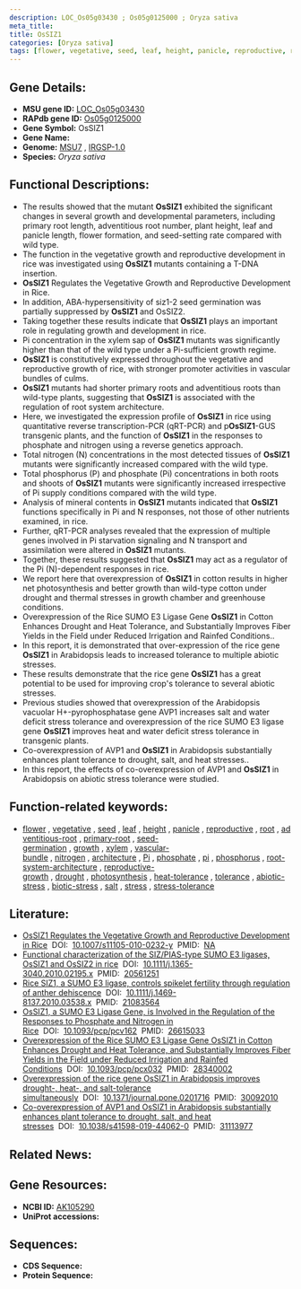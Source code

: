 ```yaml
---
description: LOC_Os05g03430 ; Os05g0125000 ; Oryza sativa
meta_title:
title: OsSIZ1
categories: [Oryza sativa]
tags: [flower, vegetative, seed, leaf, height, panicle, reproductive, root, adventitious root, primary root, seed germination, growth, xylem, vascular bundle, nitrogen, architecture, Pi, phosphate,  pi , phosphorus, root system architecture, reproductive growth, drought, photosynthesis, heat tolerance, tolerance, abiotic stress, biotic stress, salt, stress, stress tolerance]
---
```


## Gene Details:
- **MSU gene ID:** [LOC_Os05g03430](http://rice.uga.edu/cgi-bin/ORF_infopage.cgi?orf=LOC_Os05g03430)  
- **RAPdb gene ID:** [Os05g0125000](https://rapdb.dna.affrc.go.jp/locus/?name=Os05g0125000)  
- **Gene Symbol:** OsSIZ1
- **Gene Name:**
- **Genome:**  [MSU7](http://rice.uga.edu/)&nbsp;,&nbsp;[IRGSP-1.0](https://rapdb.dna.affrc.go.jp/download/irgsp1.html)
- **Species:** *Oryza sativa*

## Functional Descriptions:
   - The results showed that the mutant **OsSIZ1** exhibited the significant changes in several growth and developmental parameters, including primary root length, adventitious root number, plant height, leaf and panicle length, flower formation, and seed-setting rate compared with wild type.
   - The function in the vegetative growth and reproductive development in rice was investigated using **OsSIZ1** mutants containing a T-DNA insertion.
   - **OsSIZ1** Regulates the Vegetative Growth and Reproductive Development in Rice.
   - In addition, ABA-hypersensitivity of siz1-2 seed germination was partially suppressed by **OsSIZ1** and OsSIZ2.
   - Taking together these results indicate that **OsSIZ1** plays an important role in regulating growth and development in rice.
   - Pi concentration in the xylem sap of **OsSIZ1** mutants was significantly higher than that of the wild type under a Pi-sufficient growth regime.
   - **OsSIZ1** is constitutively expressed throughout the vegetative and reproductive growth of rice, with stronger promoter activities in vascular bundles of culms.
   - **OsSIZ1** mutants had shorter primary roots and adventitious roots than wild-type plants, suggesting that **OsSIZ1** is associated with the regulation of root system architecture.
   - Here, we investigated the expression profile of **OsSIZ1** in rice using quantitative reverse transcription-PCR (qRT-PCR) and p**OsSIZ1**-GUS transgenic plants, and the function of **OsSIZ1** in the responses to phosphate and nitrogen using a reverse genetics approach.
   - Total nitrogen (N) concentrations in the most detected tissues of **OsSIZ1** mutants were significantly increased compared with the wild type.
   - Total phosphorus (P) and phosphate (Pi) concentrations in both roots and shoots of **OsSIZ1** mutants were significantly increased irrespective of Pi supply conditions compared with the wild type.
   - Analysis of mineral contents in **OsSIZ1** mutants indicated that **OsSIZ1** functions specifically in Pi and N responses, not those of other nutrients examined, in rice.
   - Further, qRT-PCR analyses revealed that the expression of multiple genes involved in Pi starvation signaling and N transport and assimilation were altered in **OsSIZ1** mutants.
   - Together, these results suggested that **OsSIZ1** may act as a regulator of the Pi (N)-dependent responses in rice.
   - We report here that overexpression of **OsSIZ1** in cotton results in higher net photosynthesis and better growth than wild-type cotton under drought and thermal stresses in growth chamber and greenhouse conditions.
   - Overexpression of the Rice SUMO E3 Ligase Gene **OsSIZ1** in Cotton Enhances Drought and Heat Tolerance, and Substantially Improves Fiber Yields in the Field under Reduced Irrigation and Rainfed Conditions..
   - In this report, it is demonstrated that over-expression of the rice gene **OsSIZ1** in Arabidopsis leads to increased tolerance to multiple abiotic stresses.
   - These results demonstrate that the rice gene **OsSIZ1** has a great potential to be used for improving crop's tolerance to several abiotic stresses.
   - Previous studies showed that overexpression of the Arabidopsis vacuolar H+-pyrophosphatase gene AVP1 increases salt and water deficit stress tolerance and overexpression of the rice SUMO E3 ligase gene **OsSIZ1** improves heat and water deficit stress tolerance in transgenic plants.
   - Co-overexpression of AVP1 and **OsSIZ1** in Arabidopsis substantially enhances plant tolerance to drought, salt, and heat stresses..
   - In this report, the effects of co-overexpression of AVP1 and **OsSIZ1** in Arabidopsis on abiotic stress tolerance were studied.

## Function-related keywords:
   - [flower](/tags/flower/)&nbsp;,&nbsp;[vegetative](/tags/vegetative/)&nbsp;,&nbsp;[seed](/tags/seed/)&nbsp;,&nbsp;[leaf](/tags/leaf/)&nbsp;,&nbsp;[height](/tags/height/)&nbsp;,&nbsp;[panicle](/tags/panicle/)&nbsp;,&nbsp;[reproductive](/tags/reproductive/)&nbsp;,&nbsp;[root](/tags/root/)&nbsp;,&nbsp;[adventitious-root](/tags/adventitious-root/)&nbsp;,&nbsp;[primary-root](/tags/primary-root/)&nbsp;,&nbsp;[seed-germination](/tags/seed-germination/)&nbsp;,&nbsp;[growth](/tags/growth/)&nbsp;,&nbsp;[xylem](/tags/xylem/)&nbsp;,&nbsp;[vascular-bundle](/tags/vascular-bundle/)&nbsp;,&nbsp;[nitrogen](/tags/nitrogen/)&nbsp;,&nbsp;[architecture](/tags/architecture/)&nbsp;,&nbsp;[Pi](/tags/Pi/)&nbsp;,&nbsp;[phosphate](/tags/phosphate/)&nbsp;,&nbsp;[pi](/tags/pi/)&nbsp;,&nbsp;[phosphorus](/tags/phosphorus/)&nbsp;,&nbsp;[root-system-architecture](/tags/root-system-architecture/)&nbsp;,&nbsp;[reproductive-growth](/tags/reproductive-growth/)&nbsp;,&nbsp;[drought](/tags/drought/)&nbsp;,&nbsp;[photosynthesis](/tags/photosynthesis/)&nbsp;,&nbsp;[heat-tolerance](/tags/heat-tolerance/)&nbsp;,&nbsp;[tolerance](/tags/tolerance/)&nbsp;,&nbsp;[abiotic-stress](/tags/abiotic-stress/)&nbsp;,&nbsp;[biotic-stress](/tags/biotic-stress/)&nbsp;,&nbsp;[salt](/tags/salt/)&nbsp;,&nbsp;[stress](/tags/stress/)&nbsp;,&nbsp;[stress-tolerance](/tags/stress-tolerance/)

## Literature:
   - [OsSIZ1 Regulates the Vegetative Growth and Reproductive Development in Rice](https://www.doi.org/10.1007/s11105-010-0232-y)&nbsp;&nbsp;DOI:&nbsp;&nbsp;[10.1007/s11105-010-0232-y](https://www.doi.org/10.1007/s11105-010-0232-y)&nbsp;&nbsp;PMID:&nbsp;&nbsp;[NA](https://pubmed.ncbi.nlm.nih.gov/NA/)
   - [Functional characterization of the SIZ/PIAS-type SUMO E3 ligases, OsSIZ1 and OsSIZ2 in rice](https://www.doi.org/10.1111/j.1365-3040.2010.02195.x)&nbsp;&nbsp;DOI:&nbsp;&nbsp;[10.1111/j.1365-3040.2010.02195.x](https://www.doi.org/10.1111/j.1365-3040.2010.02195.x)&nbsp;&nbsp;PMID:&nbsp;&nbsp;[20561251](https://pubmed.ncbi.nlm.nih.gov/20561251/)
   - [Rice SIZ1, a SUMO E3 ligase, controls spikelet fertility through regulation of anther dehiscence](https://www.doi.org/10.1111/j.1469-8137.2010.03538.x)&nbsp;&nbsp;DOI:&nbsp;&nbsp;[10.1111/j.1469-8137.2010.03538.x](https://www.doi.org/10.1111/j.1469-8137.2010.03538.x)&nbsp;&nbsp;PMID:&nbsp;&nbsp;[21083564](https://pubmed.ncbi.nlm.nih.gov/21083564/)
   - [OsSIZ1, a SUMO E3 Ligase Gene, is Involved in the Regulation of the Responses to Phosphate and Nitrogen in Rice](https://www.doi.org/10.1093/pcp/pcv162)&nbsp;&nbsp;DOI:&nbsp;&nbsp;[10.1093/pcp/pcv162](https://www.doi.org/10.1093/pcp/pcv162)&nbsp;&nbsp;PMID:&nbsp;&nbsp;[26615033](https://pubmed.ncbi.nlm.nih.gov/26615033/)
   - [Overexpression of the Rice SUMO E3 Ligase Gene OsSIZ1 in Cotton Enhances Drought and Heat Tolerance, and Substantially Improves Fiber Yields in the Field under Reduced Irrigation and Rainfed Conditions](https://www.doi.org/10.1093/pcp/pcx032)&nbsp;&nbsp;DOI:&nbsp;&nbsp;[10.1093/pcp/pcx032](https://www.doi.org/10.1093/pcp/pcx032)&nbsp;&nbsp;PMID:&nbsp;&nbsp;[28340002](https://pubmed.ncbi.nlm.nih.gov/28340002/)
   - [Overexpression of the rice gene OsSIZ1 in Arabidopsis improves drought-, heat-, and salt-tolerance simultaneously](https://www.doi.org/10.1371/journal.pone.0201716)&nbsp;&nbsp;DOI:&nbsp;&nbsp;[10.1371/journal.pone.0201716](https://www.doi.org/10.1371/journal.pone.0201716)&nbsp;&nbsp;PMID:&nbsp;&nbsp;[30092010](https://pubmed.ncbi.nlm.nih.gov/30092010/)
   - [Co-overexpression of AVP1 and OsSIZ1 in Arabidopsis substantially enhances plant tolerance to drought, salt, and heat stresses](https://www.doi.org/10.1038/s41598-019-44062-0)&nbsp;&nbsp;DOI:&nbsp;&nbsp;[10.1038/s41598-019-44062-0](https://www.doi.org/10.1038/s41598-019-44062-0)&nbsp;&nbsp;PMID:&nbsp;&nbsp;[31113977](https://pubmed.ncbi.nlm.nih.gov/31113977/)

## Related News:

## Gene Resources:
- **NCBI ID:**  [AK105290](http://www.ncbi.nlm.nih.gov/nuccore/AK105290)
- **UniProt accessions:** [](https://www.uniprot.org/uniprotkb//entry)

## Sequences:
- **CDS Sequence:**
- **Protein Sequence:**
